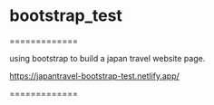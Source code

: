 # bootstrap_test
=============

using bootstrap to build a japan travel website page.

https://japantravel-bootstrap-test.netlify.app/

=============

